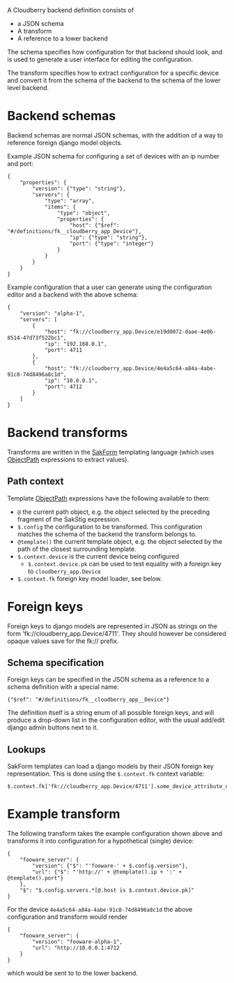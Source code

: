 A Cloudberry backend definition consists of

* a JSON schema
* A transform
* A reference to a lower backend

The schema specifies how configuration for that backend should look,
and is used to generate a user interface for editing the configuration.

The transform specifies how to extract configuration for a specific device and convert it from the schema of
the backend to the schema of the lower level backend.

# Backend schemas
Backend schemas are normal JSON schemas, with the addition of a way to reference foreign django model objects.

Example JSON schema for configuring a set of devices with an ip number and port:

    {
        "properties": {
            "version": {"type": "string"},
            "servers": {
                "type": "array",
                "items": {
                    "type": "object",
                    "properties": {
                        "host": {"$ref": "#/definitions/fk__cloudberry_app_Device"},
                        "ip": {"type": "string"},
                        "port": {"type": "integer"}
                    }
                }
            }
        }
    }

Example configuration that a user can generate using the configuration editor and a backend with the above schema:

    {
        "version": "alpha-1",
        "servers": [
            {
                "host": "fk://cloudberry_app.Device/e19d0072-daae-4e0b-8514-47d73f522bc1",
                "ip": "192.168.0.1",
                "port": 4711
            },
            {
                "host": "fk://cloudberry_app.Device/4e4a5c64-a84a-4abe-91c8-74d8496a8c1d",
                "ip": "10.0.0.1",
                "port": 4712
            }
        ]
    }

# Backend transforms
Transforms are written in the
[SakForm](https://innovationgarage.github.io/sakstig/) templating language
(which uses [ObjectPath](http://objectpath.org/) expressions to extract values).

## Path context

Template [ObjectPath](http://objectpath.org/) expressions have the following available to them:

* `@` the current path object, e.g. the object selected by the preceding fragment of the SakStig expression.
* `$.config` the configuration to be transformed. This configuration matches the schema of the backend the
  transform belongs to.
* `@template()` the current template object, e.g. the object selected by the path of the closest surrounding template.
* `$.context.device` is the current device being configured
  * `$.context.device.pk` can be used to test equality with a foreign key to `cloudberry_app.Device`
* `$.context.fk` foreign key model loader, see below.

# Foreign keys
Foreign keys to django models are represented in JSON as strings on the form 'fk://cloudberry_app.Device/4711'.
They should however be considered opaque values save for the fk:// prefix.

## Schema specification
Foreign keys can be specified in the JSON schema as a reference to a schema definition with a special name:

    {"$ref": "#/definitions/fk__cloudberry_app__Device"}

The definition itself is a string enum of all possible foreign keys, and will produce a drop-down list in the configuration
editor, with the usual add/edit django admin buttons next to it.

## Lookups
SakForm templates can load a django models by their JSON foreign key representation. This is done using the `$.context.fk`
context variable:

    $.context.fk['fk://cloudberry_app.Device/4711'].some_device_attribute_name

# Example transform

The following transform takes the example configuration shown above and transforms it into configuration for a hypothetical (single) device:

    {
        "fooware_server": {
            "version": {"$": "'fooware-' + $.config.version"},
            "url": {"$": "'http://' + @template().ip + ':' + @template().port"}
        },
        "$": "$.config.servers.*[@.host is $.context.device.pk]"
    }

For the device `4e4a5c64-a84a-4abe-91c8-74d8496a8c1d` the above configuration and transform would render

    {
        "fooware_server": {
            "version": "fooware-alpha-1",
            "url": "http://10.0.0.1:4712
        }
    }
    
which would be sent to to the lower backend.
